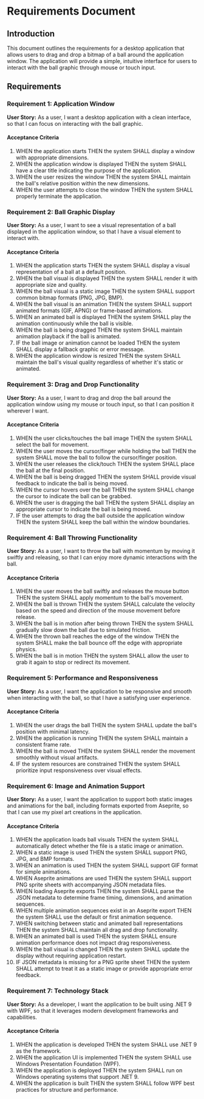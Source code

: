 # Requirements Document

## Introduction

This document outlines the requirements for a desktop application that allows users to drag and drop a bitmap of a ball around the application window. The application will provide a simple, intuitive interface for users to interact with the ball graphic through mouse or touch input.

## Requirements

### Requirement 1: Application Window

**User Story:** As a user, I want a desktop application with a clean interface, so that I can focus on interacting with the ball graphic.

#### Acceptance Criteria

1. WHEN the application starts THEN the system SHALL display a window with appropriate dimensions.
2. WHEN the application window is displayed THEN the system SHALL have a clear title indicating the purpose of the application.
3. WHEN the user resizes the window THEN the system SHALL maintain the ball's relative position within the new dimensions.
4. WHEN the user attempts to close the window THEN the system SHALL properly terminate the application.

### Requirement 2: Ball Graphic Display

**User Story:** As a user, I want to see a visual representation of a ball displayed in the application window, so that I have a visual element to interact with.

#### Acceptance Criteria

1. WHEN the application starts THEN the system SHALL display a visual representation of a ball at a default position.
2. WHEN the ball visual is displayed THEN the system SHALL render it with appropriate size and quality.
3. WHEN the ball visual is a static image THEN the system SHALL support common bitmap formats (PNG, JPG, BMP).
4. WHEN the ball visual is an animation THEN the system SHALL support animated formats (GIF, APNG) or frame-based animations.
5. WHEN an animated ball is displayed THEN the system SHALL play the animation continuously while the ball is visible.
6. WHEN the ball is being dragged THEN the system SHALL maintain animation playback if the ball is animated.
7. IF the ball image or animation cannot be loaded THEN the system SHALL display a fallback graphic or error message.
8. WHEN the application window is resized THEN the system SHALL maintain the ball's visual quality regardless of whether it's static or animated.

### Requirement 3: Drag and Drop Functionality

**User Story:** As a user, I want to drag and drop the ball around the application window using my mouse or touch input, so that I can position it wherever I want.

#### Acceptance Criteria

1. WHEN the user clicks/touches the ball image THEN the system SHALL select the ball for movement.
2. WHEN the user moves the cursor/finger while holding the ball THEN the system SHALL move the ball to follow the cursor/finger position.
3. WHEN the user releases the click/touch THEN the system SHALL place the ball at the final position.
4. WHEN the ball is being dragged THEN the system SHALL provide visual feedback to indicate the ball is being moved.
5. WHEN the cursor hovers over the ball THEN the system SHALL change the cursor to indicate the ball can be grabbed.
6. WHEN the user is dragging the ball THEN the system SHALL display an appropriate cursor to indicate the ball is being moved.
7. IF the user attempts to drag the ball outside the application window THEN the system SHALL keep the ball within the window boundaries.

### Requirement 4: Ball Throwing Functionality

**User Story:** As a user, I want to throw the ball with momentum by moving it swiftly and releasing, so that I can enjoy more dynamic interactions with the ball.

#### Acceptance Criteria

1. WHEN the user moves the ball swiftly and releases the mouse button THEN the system SHALL apply momentum to the ball's movement.
2. WHEN the ball is thrown THEN the system SHALL calculate the velocity based on the speed and direction of the mouse movement before release.
3. WHEN the ball is in motion after being thrown THEN the system SHALL gradually slow down the ball due to simulated friction.
4. WHEN the thrown ball reaches the edge of the window THEN the system SHALL make the ball bounce off the edge with appropriate physics.
5. WHEN the ball is in motion THEN the system SHALL allow the user to grab it again to stop or redirect its movement.

### Requirement 5: Performance and Responsiveness

**User Story:** As a user, I want the application to be responsive and smooth when interacting with the ball, so that I have a satisfying user experience.

#### Acceptance Criteria

1. WHEN the user drags the ball THEN the system SHALL update the ball's position with minimal latency.
2. WHEN the application is running THEN the system SHALL maintain a consistent frame rate.
3. WHEN the ball is moved THEN the system SHALL render the movement smoothly without visual artifacts.
4. IF the system resources are constrained THEN the system SHALL prioritize input responsiveness over visual effects.

### Requirement 6: Image and Animation Support

**User Story:** As a user, I want the application to support both static images and animations for the ball, including formats exported from Aseprite, so that I can use my pixel art creations in the application.

#### Acceptance Criteria

1. WHEN the application loads ball visuals THEN the system SHALL automatically detect whether the file is a static image or animation.
2. WHEN a static image is used THEN the system SHALL support PNG, JPG, and BMP formats.
3. WHEN an animation is used THEN the system SHALL support GIF format for simple animations.
4. WHEN Aseprite animations are used THEN the system SHALL support PNG sprite sheets with accompanying JSON metadata files.
5. WHEN loading Aseprite exports THEN the system SHALL parse the JSON metadata to determine frame timing, dimensions, and animation sequences.
6. WHEN multiple animation sequences exist in an Aseprite export THEN the system SHALL use the default or first animation sequence.
7. WHEN switching between static and animated ball representations THEN the system SHALL maintain all drag and drop functionality.
8. WHEN an animated ball is used THEN the system SHALL ensure animation performance does not impact drag responsiveness.
9. WHEN the ball visual is changed THEN the system SHALL update the display without requiring application restart.
10. IF JSON metadata is missing for a PNG sprite sheet THEN the system SHALL attempt to treat it as a static image or provide appropriate error feedback.

### Requirement 7: Technology Stack

**User Story:** As a developer, I want the application to be built using .NET 9 with WPF, so that it leverages modern development frameworks and capabilities.

#### Acceptance Criteria

1. WHEN the application is developed THEN the system SHALL use .NET 9 as the framework.
2. WHEN the application UI is implemented THEN the system SHALL use Windows Presentation Foundation (WPF).
3. WHEN the application is deployed THEN the system SHALL run on Windows operating systems that support .NET 9.
4. WHEN the application is built THEN the system SHALL follow WPF best practices for structure and performance.